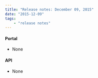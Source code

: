```yaml
---
title: "Release notes: December 09, 2015"
date: "2015-12-09"
tags:
    - "release notes"
---
```


#### Portal
+ None

#### API
+ None
